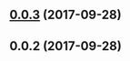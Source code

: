 <a name="0.0.3"></a>
## [0.0.3](https://github.com/ulivz/release-inquirer/compare/v0.0.2...v0.0.3) (2017-09-28)



<a name="0.0.2"></a>
## 0.0.2 (2017-09-28)



